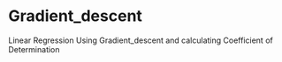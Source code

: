 # Gradient_descent
Linear Regression Using Gradient_descent and calculating Coefficient of Determination 
